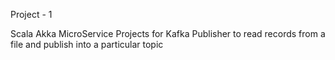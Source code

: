 Project - 1

Scala Akka MicroService Projects for Kafka Publisher to read records from a file and publish into a particular topic
